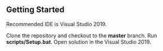 ## Getting Started
Recommended IDE is Visual Studio 2019.

Clone the repository and checkout to the **master** branch. Run **scripts/Setup.bat**. Open solution in the Visual Studio 2019.
